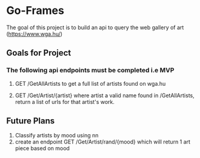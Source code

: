 # Go-Frames

The goal of this project is to build an api to query the web gallery of art (https://www.wga.hu/)

## Goals for Project 
### The following api endpoints must be completed i.e MVP

1. GET /GetAllArtists to get a full list of artists found on wga.hu 

2. GET /Get/Artist/{artist} where artist a valid name found in /GetAllArtists, return a list of urls for that artist's work. 

## Future Plans

1. Classify artists by mood using nn
2. create an endpoint GET /Get/Artist/rand/{mood} which will return 1 art piece based on mood 
